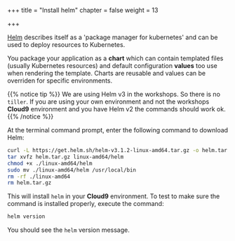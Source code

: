 +++
title = "Install helm"
chapter = false
weight = 13

+++

[Helm](https://helm.sh/) describes itself as a 'package manager for kubernetes' and can be used to deploy resources to Kubernetes.

You package your application as a **chart** which can contain templated files (usually Kubernetes resources) and default configuration **values** too use when rendering the template. Charts are reusable and values can be overriden for specific environments.

{{% notice tip %}}
We are using Helm v3 in the workshops. So there is no `tiller`. If you are using your own environment and not the workshops **Cloud9** environment and you have Helm v2 the commands should work ok.
{{% /notice %}}

At the terminal command prompt, enter the following command to download Helm:

```bash
curl -L https://get.helm.sh/helm-v3.1.2-linux-amd64.tar.gz -o helm.tar.gz
tar xvfz helm.tar.gz linux-amd64/helm
chmod +x ./linux-amd64/helm
sudo mv ./linux-amd64/helm /usr/local/bin
rm -rf ./linux-amd64
rm helm.tar.gz
```

This will install `helm` in your **Cloud9** environment. To test to make sure the command is installed properly, execute the command:

```bash
helm version
```

You should see the `helm` version message.


